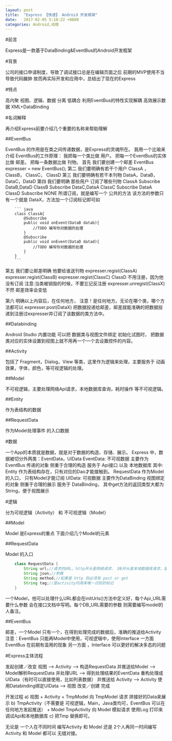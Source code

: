 ```yaml
---
layout: post
title:  "Express 【快递】 Android 开发框架"
date:   2017-02-05 5:10:22 +0800
categories: Android,动效
---
```


#前言

Express是一款基于DataBinding&EventBus的Android开发框架

#背景

公司的接口申请制度，导致了调试接口总是在编辑页面之后
前期的MVP使用不当导致代码臃肿
故而再实际开发和应用中，总结出了现在的Express

#特点

高内聚 视图、逻辑、数据 分离
低耦合 利用EventBus的特性实现解耦
高效展示数据 XML+DataBinding

#名词解释

再介绍Express前要介绍几个重要的名称来帮助理解

##EventBus

EventBus 的作用是在类之间传递数据，是Express的灵魂所在。
我用一个比喻来介绍 EventBus的工作原理：
我把每一个类比做 用户。
把每一个EventBus的实体比做 邮差。
把每一条数据比做 刊物。
首先 我们要创建一个邮差 EventBus expresser = new EventBus();
第二 我们要明确有若干个用户 ClassA ， ClassB， ClassC， ClassD
第三 我们要明确有若干本刊物 DataA，DataB，DataC，DataD
第四 我们要明确 那些用户 订阅了哪些刊物 
		ClassA Subscribe DataB,DataD
		ClassB Subscribe DataC,DataA
		ClassC Subscribe DataA
		ClassD Subscribe NONE			所谓订阅，就是编写一个 公共的方法 该方法的参数只有一个就是 DataX，方法加一个订阅标记即可如
		
		``` java
		class ClassA{
			@Subscribe
			public void onEvent(DataB datab){
				//TODO 编写你对数据的处理
			}
			@Subscribe
			public void onEvent(DataD datad){
				//TODO 编写你对数据的处理
			}
		}
		```
	
第五 我们要让邮差明确 他要给谁送刊物
		expresser.regist(ClassA)
		expresser.regist(ClassB)
		expresser.regist(ClassC)
		ClassD 不用注册，因为他没有订阅
		注意:当类被销毁的时候，不要忘记反注册 expresser.unregist(ClassX) 不然 邮差效率会变低
		
第六 明确以上内容后，在任何地方， 注意！是任何地方。无论在哪个类，哪个方法都可以
		expresser.post(DataX)
		把数据投递给邮差，邮差就能准确的把数据投递到注册过expresser并订阅了该数据的类方法中。
	
##Databinding

Android Studio 内置功能 可以把 数据类与视图文件绑定
初始化试图时， 把数据类对应的实体设置到视图上就不用再一个一个去设置控件的内容。

##Activity

包括了 Fragment，Dialog，View 等类，这里作为逻辑来处理，主要服务于 动画效果，字体，颜色，等可视逻辑的处理。

##Model

不可视逻辑，主要处理网络Api请求，本地数据库查询，耗时操作 等不可视逻辑。

##Entity

作为表结构的数据

##RequestData

作为Model处理事件 的入口数据

#数据

一个App的本质就是数据，就是对于数据的构造、存储、展示。
Express 中，数据被切分外两类：EventData，UIData
EventData:
	不可视数据 主要作为EventBus 传递的对象
	侧重于合理的构造 服务于 Api接口 以及 本地数据库
	其中:
		Entity 作为表结构存在，只有对应的Dao才能接触到。
		RequestData 作为Model的入口， 只有Model才能订阅
UIData:
	可视数据 主要作为DataBinding 视图绑定的对象
	侧重于合理的展示 服务于 DataBinding， 其中get方法的返回类型大都为String，便于视图展示
	
#逻辑

分为可视逻辑（Activity） 和 不可视逻辑（Model）

##Model

Model 是Express的重点 下面介绍几个Model的元素

##RequestData

Model 的入口

``` java
	class RequestData {
		String url;//请求的URL，http开头是网络请求， DB开头是本地数据库请求，是Model中唯一识别的标记
		String json;//参数 
		String method;//如果是 http 则必须有 post or get
		String tag;//是activity内用来唯一识别的标记
	}
```	
一个Model，他可以处理什么URL都会在initUrls()方法中定义好，每个Api_URL需要什么参数 会在接口文档中写明。每个DB_URL需要的参数 则需要编写model的人备注。

##EventBus

邮差，一个Model 只有一个，在得到处理完成的数据后，准确的推送给Activity
注意：EventBus 只能再Model中使用，可视逻辑中，使用Interface
一方面 EventBus 在前期有滥用的现象
另一方面 ，Interface 可以更好的解决多态的问题

#Express主体流程
	
发起创建／改变 视图 --> Activity --> 构造RequestData 并推送给Model --> Model解析RequestData 并处理URL --> 得到处理结果的EventData 重构处理成UIData（有时可以直接使用，比如列表数据） 并推送给 Activity --> Activity 使用Databinding绑定UIData --> 视图 改变／创建 完成

开发过程 a) 视图 + Activity + TmpModel 向 TmpModel 请求 拼接好的Data来展示
		  b) TmpActivity（不需要是 可视逻辑，Main，Java类均可，EventBus 可以在任何地方发起推送） + Model TmpActivity 向 Model 模拟请求 使用Log 打印来调试Api和本地数据库
		  c) 把Tmp 替换即可。
		
无论是 一个人在不同时间 编写Activity 和 Model
还是 2个人再同一时间编写Activity 和 Model
都可以 无缝对接。



 

	
	
	

 
 



